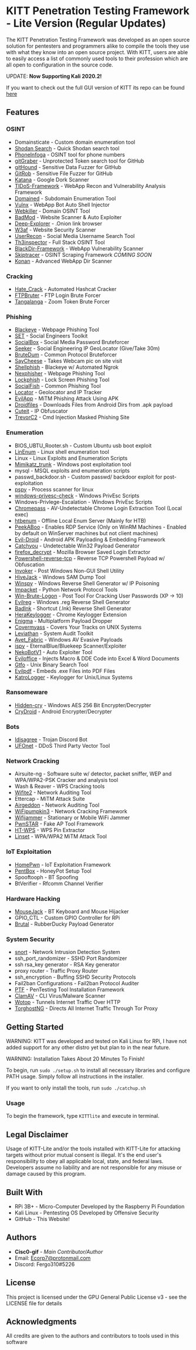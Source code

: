 # KITT Penetration Testing Framework - Lite Version (Regular Updates)

The KITT Penetration Testing Framework was developed as an open source solution for pentesters and programmers alike to compile the tools they use with what they know into an open source project.
With KITT, users are able to easily access a list of commonly used tools to their profession which are all open to configuration in the source code.

UPDATE: **Now Supporting Kali 2020.2!**

If you want to check out the full GUI version of KITT its repo can be found [here](<https://github.com/Cisc0-gif/KITT.git>)

## Features

### OSINT
* Domainsticate - Custom domain enumeration tool 
* [Shodan Search](<https://github.com/achillean/shodan-python>) - Quick Shodan search tool
* [PhoneInfoga](<https://github.com/sundowndev/PhoneInfoga>) - OSINT tool for phone numbers
* [gitGraber](<https://github.com/hisxo/gitGraber>) - Unprotected Token search tool for GitHub
* [gitHound](<https://github.com/tillson/git-hound>) - Sensitive Data Fuzzer for GitHub
* [GitRob](<https://github.com/michenriksen/gitrob>) - Sensitive File Fuzzer for GitHub
* [Katana](<https://github.com/adnane-X-tebbaa/Katana>) - Google Dork Scanner
* [TIDoS-Framework](<https://github.com/0xInfection/TIDoS-Framework>) - WebApp Recon and Vulnerability Analysis Framework
* [Domained](<https://github.com/TypeError/domained>) - Subdomain Enumeration Tool
* [Vulnx](<https://github.com/anouarbensaad/VulnX.git>) - WebApp Bot Auto Shell Injector
* [Webkiller](<https://github.com/ultrasecurity/webkiller.git>) - Domain OSINT Tool
* [BadMod](<https://github.com/MrSqar-Ye/BadMod.git>) - Website Scanner & Auto Exploiter
* [Deep-Explorer](<https://github.com/blueudp/deep-explorer>) - .Onion link browser
* [W3af](<https://github.com/andresriancho/w3af>) - Website Security Scanner
* [UserRecon](<https://github.com/thelinuxchoice/userrecon>) - Social Media Username Search Tool
* [Th3inspector](<https://github.com/Moham3dRiahi/Th3inspector>) - Full Stack OSINT Tool
* [BlackDir-Framework](<https://github.com/RedVirus0/BlackDir-Framework.git>) - WebApp Vulnerability Scanner
* [Skiptracer](<https://github.com/xillwillx/skiptracer>) - OSINT Scraping Framework *COMING SOON*
* [Konan](<https://github.com/m4ll0k/Konan>) - Advanced WebApp Dir Scanner

### Cracking
* [Hate_Crack](<https://github.com/trustedsec/hate_crack.git>) - Automated Hashcat Cracker
* [FTPBruter](<https://github.com/GitHackTools/FTPBruter>) - FTP Login Brute Forcer
* [Tangalanga](<https://github.com/elcuervo/tangalanga>) - Zoom Token Brute Forcer

### Phishing
* [Blackeye](<https://github.com/thelinuxchoice/blackeye>) - Webpage Phishing Tool
* [SET](<https://github.com/trustedsec/social-engineer-toolkit>) - Social Engineers Toolkit
* [SocialBox](<https://github.com/TunisianEagles/SocialBox.git>) - Social Media Password Bruteforcer
* [Seeker](<https://github.com/thewhiteh4t/seeker>) - Social Engineering IP GeoLocator (Give/Take 30m)
* [BruteDum](<https://github.com/GitHackTools/BruteDum>) - Common Protocol Bruteforcer
* [SayCheese](<https://github.com/thelinuxchoice/saycheese>) - Takes Webcam pic on site visit
* [Shellphish](<https://github.com/thelinuxchoice/shellphish>) - Blackeye w/ Automated Ngrok
* [Nexphisher](<https://github.com/htr-tech/nexphisher>) - Webpage Phishing Tool
* [Lockphish](<https://github.com/thelinuxchoice/lockphish>) - Lock Screen Phishing Tool
* [SocialFish](<https://github.com/UndeadSec/SocialFish>) - Common Phishing Tool
* [Locator](<https://github.com/thelinuxchoice/locator>) - Geolocator and IP Tracker
* [EvilApp](<https://github.com/thelinuxchoice/evilapp>) - MiTM Phishing Attack Using APK
* [Droidfiles](<https://github.com/thelinuxchoice/droidfiles>) - Downloads Files from Android Dirs from .apk payload
* [Cuteit](<https://github.com/D4Vinci/Cuteit>) - IP Obfuscator
* [TrevorC2](<https://github.com/trustedsec/trevorc2>) - Cmd Injection Masked Phishing Site

### Enumeration
* BIOS_UBTU_Rooter.sh - Custom Ubuntu usb boot exploit
* [LinEnum](<https://github.com/rebootuser/LinEnum>) - Linux shell enumeration tool
* Linux - Linux Exploits and Enumeration Scripts
* [Mimikatz_trunk](<https://github.com/gentilkiwi/mimikatz>) - Windows post exploitation tool 
* mysql - MSQL exploits and enumeration scripts
* passwd_backdoor.sh - Custom passwd/ backdoor exploit for post-exploitation
* [pspy](<https://github.com/DominicBreuker/pspy>) - Process scanner for linux
* [windows-privesc-check](<https://github.com/pentestmonkey/windows-privesc-check>) - Windows PrivEsc Scripts
* Windows-Privlege-Escalation - Windows PrivEsc Scripts
* [Chromepass](<https://github.com/darkarp/chromepass>) - AV-Undetectable Chrome Login Extraction Tool (Local exec)
* [htbenum](<https://github.com/SolomonSklash/htbenum>) - Offline Local Enum Server (Mainly for HTB)
* [PeekABoo](<https://github.com/Viralmaniar/PeekABoo>) - Enables RDP Service (Only on WinRM Machines - Enabled by default on WinServer machines but not client machines)
* [Evil-Droid](<https://github.com/M4sc3r4n0/Evil-Droid.git>) - Android APK Payloading & Embedding Framework
* [Catchyou](<https://github.com/thelinuxchoice/catchyou>) - Undetectable Win32 Payload Generator
* [firefox_decrypt](<https://github.com/Unode/firefox_decrypt>) - Mozilla Browser Saved Login Extractor
* [Powershell-reverse-tcp](<https://github.com/ivan-sincek/powershell-reverse-tcp>) - Reverse TCP Powershell Payload w/ Obfuscation
* [Invoker](<https://github.com/ivan-sincek/invoker>) - Post Windows Non-GUI Shell Utility
* [HiveJack](<https://github.com/Viralmaniar/HiveJack>) - Windows SAM Dump Tool
* [Winspy](<https://github.com/Cyb0r9/winspy>) - Windows Reverse Shell Generator w/ IP Poisoning
* [Impacket](<https://github.com/SecureAuthCorp/impacket>) - Python Network Protocol Tools
* [Win-Brute-Logon](<https://github.com/DarkCoderSc/win-brute-logon>) - Post Tool For Cracking User Passwords (XP -> 10)
* [Evilreg](<https://github.com/thelinuxchoice/evilreg>) - Windows .reg Reverse Shell Generator 
* [Badlnk](<https://github.com/thelinuxchoice/badlnk>) - Shortcut (.lnk) Reverse Shell Generator
* [HeraKeylogger](<https://github.com/UndeadSec/HeraKeylogger>) - Chrome Keylogger Extension
* [Enigma](<https://github.com/UndeadSec/Enigma>) - Multiplatform Payload Dropper
* [Covermyass](<https://github.com/sundowndev/covermyass>) - Covers Your Tracks on UNIX Systems
* [Leviathan](<https://github.com/leviathan-framework/leviathan.git>) - System Audit Toolkit
* [Avet_Fabric](<https://github.com/govolution/avet>) - Windows AV Evasive Payloads
* [ispy](<https://github.com/Cyb0r9/ispy>) - EternalBlue/Bluekeep Scanner/Exploiter
* [NekoBotV1](<https://github.com/tegal1337/NekoBotV1>) - Auto Exploiter Tool
* [Eviloffice](<https://github.com/thelinuxchoice/eviloffice>) - Injects Macro & DDE Code into Excel & Word Documents
* [Gtfo](<https://github.com/t0thkr1s/gtfo>) - Unix Binary Search Tool
* [Evilpdf](<https://github.com/thelinuxchoice/evilpdf>) - Embeds .exe Files into PDF Files
* [KatroLogger](<https://github.com/Katrovisch/KatroLogger>) - Keylogger for Unix/Linux Systems

### Ransomeware
* [Hidden-cry](<https://github.com/sivazozo/hidden-cry>) - Windows AES 256 Bit Encrypter/Decrypter
* [CryDroid](<https://github.com/thelinuxchoice/crydroid>) - Android Encrypter/Decrypter

### Bots
* [Idisagree](<https://github.com/UndeadSec/Idisagree>) - Trojan Discord Bot
* [UFOnet](<https://github.com/epsylon/ufonet>) - DDoS Third Party Vector Tool

### Network Cracking
* Airsuite-ng - Software suite w/ detector, packet sniffer, WEP and WPA/WPA2-PSK Cracker and analysis tool
* Wash & Reaver - WPS Cracking tools
* [Wifite2](<https://github.com/derv82/wifite2>) - Network Auditing Tool
* Ettercap - MiTM Attack Suite
* [Airgeddon](<https://github.com/v1s1t0r1sh3r3/airgeddon>) - Network Auditing Tool
* [WiFipumpkin3](<https://github.com/P0cL4bs/wifipumpkin3>) - Network Cracking Framework
* [Wifijammer](<https://github.com/DanMcInerney/wifijammer>) - Stationary or Mobile WiFi Jammer
* [PwnSTAR](<https://github.com/SilverFoxx/PwnSTAR>) - Fake AP Tool Framework
* [HT-WPS](<https://github.com/SilentGhostX/HT-WPS-Breaker>) - WPS Pin Extractor
* [Linset](<https://github.com/vk496/linset>) - WPA/WPA2 MiTM Attack Tool

### IoT Exploitation
* [HomePwn](<https://github.com/ElevenPaths/HomePWN>) - IoT Exploitation Framework
* [PentBox](<https://github.com/H4CK3RT3CH/pentbox-1.8>) - HoneyPot Setup Tool
* Spooftooph - BT Spoofing
* BtVerifier - Rfcomm Channel Verifier

### Hardware Hacking
* [MouseJack](<https://github.com/BastilleResearch/mousejack>) - BT Keyboard and Mouse Hijacker
* GPIO_CTL - Custom GPIO Controller for RPi
* [Brutal](<https://github.com/screetsec/brutal>) - RubberDucky Payload Generator

### System Security
* [snort](<https://www.snort.org>) - Network Intrusion Detection System
* ssh_port_randomizer - SSHD Port Randomizer
* ssh rsa_key generator - RSA Key generator
* proxy router - Traffic Proxy Router
* ssh_encryption - Buffing SSHD Security Protocols
* Fail2ban Configurations - Fail2ban Protocol Auditer
* [PTF](<https://github.com/trustedsec/ptf/>) - PenTesting Tool Installation Framework
* [ClamAV](<https://www.clamav.net/>) - CLI Virus/Malware Scanner
* [Wotop](<https://github.com/nishitm/wotop>) - Tunnels Internet Traffic Over HTTP
* [TorghostNG](<https://github.com/githacktools/TorghostNG>) - Directs All Internet Traffic Through Tor Proxy

## Getting Started

WARNING: KITT was developed and tested on Kali Linux for RPi, I have not added support for any other distro yet but plan to in the near future.

WARNING: Installation Takes About 20 Minutes To Finish!

To begin, run ``` sudo ./setup.sh ``` to install all necessary libraries and configure PATH usage. Simply follow all instructions in the installer.

If you want to only install the tools, run ``` sudo ./catchup.sh ``` 

### Usage

To begin the framework, type ``` KITTlite ``` and execute in terminal. 

## Legal Disclaimer

Usage of KITT-Lite and/or the tools installed with KITT-Lite for attacking targets without prior mutual consent is illegal. It's the end user's responsibility to obey all applicable local, state, and federal laws. Developers assume no liability and are not responsible for any misuse or damage caused by this program.

## Built With

* RPi 3B+ - Micro-Computer Developed by the Raspberry Pi Foundation
* Kali Linux - Pentesting OS Developed by Offensive Security
* GitHub - This Website!

## Authors

* **Cisc0-gif** - *Main Contributor/Author*
* Email: Ecorp7@protonmail.com 
* Discord: Fergo310#5226

## License

This project is licensed under the GPU General Public License v3 - see the LICENSE file for details


## Acknowledgments

All credits are given to the authors and contributors to tools used in this software

